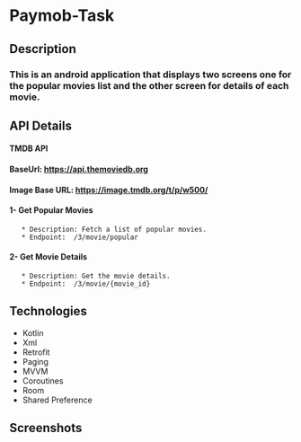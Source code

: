 # Paymob-Task
## Description
### This is an android application that displays two screens one for the popular movies list and the other screen for details of each movie.
## API Details
#### TMDB API 
#### BaseUrl: https://api.themoviedb.org
#### Image Base URL: https://image.tmdb.org/t/p/w500/
#### 1- Get Popular Movies
       * Description: Fetch a list of popular movies.
       * Endpoint:  /3/movie/popular

#### 2- Get Movie Details
       * Description: Get the movie details.
       * Endpoint:  /3/movie/{movie_id}

## Technologies
* Kotlin
* Xml
* Retrofit
* Paging
* MVVM
* Coroutines
* Room
* Shared Preference

## Screenshots

